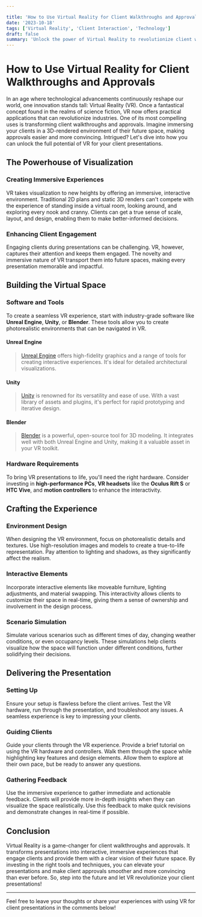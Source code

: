 ```yaml
---

title: 'How to Use Virtual Reality for Client Walkthroughs and Approvals'
date: '2023-10-18'
tags: ['Virtual Reality', 'Client Interaction', 'Technology']
draft: false
summary: 'Unlock the power of Virtual Reality to revolutionize client walkthroughs and approvals by making presentations more interactive, immersive, and convincing.'
---
```


# How to Use Virtual Reality for Client Walkthroughs and Approvals

In an age where technological advancements continuously reshape our world, one innovation stands tall: Virtual Reality (VR). Once a fantastical concept found in the realms of science fiction, VR now offers practical applications that can revolutionize industries. One of its most compelling uses is transforming client walkthroughs and approvals. Imagine immersing your clients in a 3D-rendered environment of their future space, making approvals easier and more convincing. Intrigued? Let's dive into how you can unlock the full potential of VR for your client presentations.

## The Powerhouse of Visualization

### Creating Immersive Experiences

VR takes visualization to new heights by offering an immersive, interactive environment. Traditional 2D plans and static 3D renders can't compete with the experience of standing inside a virtual room, looking around, and exploring every nook and cranny. Clients can get a true sense of scale, layout, and design, enabling them to make better-informed decisions.

### Enhancing Client Engagement

Engaging clients during presentations can be challenging. VR, however, captures their attention and keeps them engaged. The novelty and immersive nature of VR transport them into future spaces, making every presentation memorable and impactful.

## Building the Virtual Space

### Software and Tools

To create a seamless VR experience, start with industry-grade software like **Unreal Engine**, **Unity**, or **Blender**. These tools allow you to create photorealistic environments that can be navigated in VR.

#### Unreal Engine

> [Unreal Engine](https://www.unrealengine.com/en-US/) offers high-fidelity graphics and a range of tools for creating interactive experiences. It's ideal for detailed architectural visualizations.

#### Unity

> [Unity](https://unity.com/) is renowned for its versatility and ease of use. With a vast library of assets and plugins, it's perfect for rapid prototyping and iterative design.

#### Blender

> [Blender](https://www.blender.org/) is a powerful, open-source tool for 3D modeling. It integrates well with both Unreal Engine and Unity, making it a valuable asset in your VR toolkit.

### Hardware Requirements

To bring VR presentations to life, you'll need the right hardware. Consider investing in **high-performance PCs**, **VR headsets** like the **Oculus Rift S** or **HTC Vive**, and **motion controllers** to enhance the interactivity.

## Crafting the Experience

### Environment Design

When designing the VR environment, focus on photorealistic details and textures. Use high-resolution images and models to create a true-to-life representation. Pay attention to lighting and shadows, as they significantly affect the realism.

### Interactive Elements

Incorporate interactive elements like moveable furniture, lighting adjustments, and material swapping. This interactivity allows clients to customize their space in real-time, giving them a sense of ownership and involvement in the design process.

### Scenario Simulation

Simulate various scenarios such as different times of day, changing weather conditions, or even occupancy levels. These simulations help clients visualize how the space will function under different conditions, further solidifying their decisions.

## Delivering the Presentation

### Setting Up

Ensure your setup is flawless before the client arrives. Test the VR hardware, run through the presentation, and troubleshoot any issues. A seamless experience is key to impressing your clients.

### Guiding Clients

Guide your clients through the VR experience. Provide a brief tutorial on using the VR hardware and controllers. Walk them through the space while highlighting key features and design elements. Allow them to explore at their own pace, but be ready to answer any questions.

### Gathering Feedback

Use the immersive experience to gather immediate and actionable feedback. Clients will provide more in-depth insights when they can visualize the space realistically. Use this feedback to make quick revisions and demonstrate changes in real-time if possible.

## Conclusion

Virtual Reality is a game-changer for client walkthroughs and approvals. It transforms presentations into interactive, immersive experiences that engage clients and provide them with a clear vision of their future space. By investing in the right tools and techniques, you can elevate your presentations and make client approvals smoother and more convincing than ever before. So, step into the future and let VR revolutionize your client presentations!

---

Feel free to leave your thoughts or share your experiences with using VR for client presentations in the comments below!

